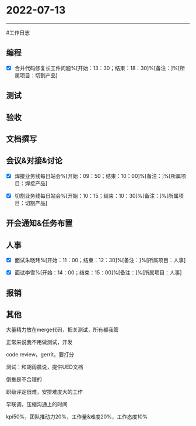 # 2022-07-13 

---

#工作日志

## 编程
- [x] 合并代码修复长工件问题%[开始：13：30；结束：18：30]%[备注：]%[所属项目：切割产品]


## 测试



## 验收 



## 文档撰写 



## 会议&对接&讨论
- [x] 焊接业务线每日站会%[开始：09：50；结束：10：00]%[备注：]%[所属项目：焊接产品]
- [x] 切割业务线每日站会%[开始：10：15；结束：10：30]%[备注：]%[所属项目：切割产品]


## 开会通知&任务布置



## 人事
- [x] 面试朱晓玮%[开始：11：00；结束：12：30]%[备注：]%[所属项目：人事]
- [x] 面试李雪%[开始：14：00；结束：15：00]%[备注：]%[所属项目：人事]


## 报销



## 其他



大量精力放在merge代码，把关测试，所有都我管

正常来说我不用做测试，开发

code review，gerrit，要打分

测试：和胡雨晨说，提供UED文档

倒推是不合理的

职级评定很难，安排难度大的工作

早联调，压缩沟通上的时间

kpi50%，团队推动力20%，工作量&难度20%，工作态度10%







